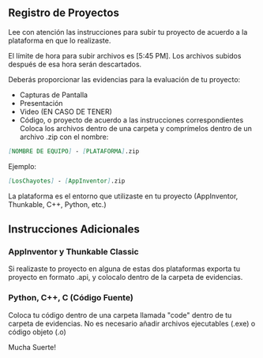 ## Registro de Proyectos

Lee con atención las instrucciones para subir tu proyecto de acuerdo a la plataforma en que lo realizaste.

El límite de hora para subir archivos es [5:45 PM]. Los archivos subidos después de esa hora serán descartados.

Deberás proporcionar las evidencias para la evaluación de tu proyecto:
- Capturas de Pantalla
- Presentación
- Video (EN CASO DE TENER)
- Código, o proyecto de acuerdo a las instrucciones correspondientes
Coloca los archivos dentro de una carpeta y comprímelos dentro de un archivo .zip con el nombre:
```markdown
[NOMBRE DE EQUIPO] - [PLATAFORMA].zip
```
Ejemplo:
```markdown
[LosChayotes] - [AppInventor].zip
```
La plataforma es el entorno que utilizaste en tu proyecto (AppInventor, Thunkable, C++, Python, etc.)

## Instrucciones Adicionales


### AppInventor y Thunkable Classic

Si realizaste to proyecto en alguna de estas dos plataformas exporta tu proyecto en formato .api, y colocalo dentro de la carpeta de evidencias.

### Python, C++, C (Código Fuente)

Coloca tu código dentro de una carpeta llamada "code" dentro de tu carpeta de evidencias.
No es necesario añadir archivos ejecutables (.exe) o código objeto (.o)


Mucha Suerte!
